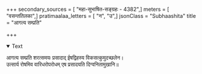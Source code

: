+++
secondary_sources = [ "महा-सुभाषित-सङ्ग्रहः - 4382",]
meters = [ "वसन्ततिलका",]
pratimaalaa_letters = [ "न", "उ",]
jsonClass = "Subhaashita"
title = "आगत्य सम्प्रति"

+++

<details open><summary>Text</summary>

आगत्य सम्प्रति शरत्समयः प्रसादाद् ईषद्विहस्य विकसत्कुमुदच्छलेन।  
उत्सार्य रोषमिव वारिधरोपरोधम् एष प्रसादयति दिग्वनितामुखानि॥
</details>
